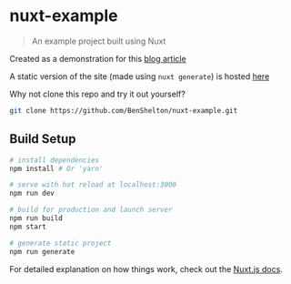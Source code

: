 # nuxt-example

> An example project built using Nuxt

Created as a demonstration for this [blog article](http://bit.ly/2J6rvD2)

A static version of the site (made using `nuxt generate`) is hosted [here](https://nuxt-example.netlify.com/)

Why not clone this repo and try it out yourself?

``` bash
git clone https://github.com/BenShelton/nuxt-example.git
```

## Build Setup

``` bash
# install dependencies
npm install # Or 'yarn'

# serve with hot reload at localhost:3000
npm run dev

# build for production and launch server
npm run build
npm start

# generate static project
npm run generate
```

For detailed explanation on how things work, check out the [Nuxt.js docs](https://github.com/nuxt/nuxt.js).
